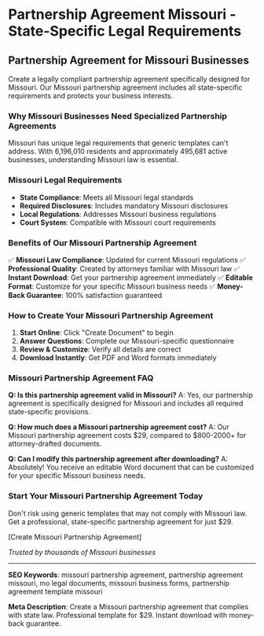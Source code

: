 # Partnership Agreement Missouri - State-Specific Legal Requirements

## Partnership Agreement for Missouri Businesses

Create a legally compliant partnership agreement specifically designed for Missouri. Our Missouri partnership agreement includes all state-specific requirements and protects your business interests.

### Why Missouri Businesses Need Specialized Partnership Agreements

Missouri has unique legal requirements that generic templates can't address. With 6,196,010 residents and approximately 495,681 active businesses, understanding Missouri law is essential.

### Missouri Legal Requirements

- **State Compliance**: Meets all Missouri legal standards
- **Required Disclosures**: Includes mandatory Missouri disclosures
- **Local Regulations**: Addresses Missouri business regulations
- **Court System**: Compatible with Missouri court requirements

### Benefits of Our Missouri Partnership Agreement

✅ **Missouri Law Compliance**: Updated for current Missouri regulations
✅ **Professional Quality**: Created by attorneys familiar with Missouri law
✅ **Instant Download**: Get your partnership agreement immediately
✅ **Editable Format**: Customize for your specific Missouri business needs
✅ **Money-Back Guarantee**: 100% satisfaction guaranteed

### How to Create Your Missouri Partnership Agreement

1. **Start Online**: Click "Create Document" to begin
2. **Answer Questions**: Complete our Missouri-specific questionnaire
3. **Review & Customize**: Verify all details are correct
4. **Download Instantly**: Get PDF and Word formats immediately

### Missouri Partnership Agreement FAQ

**Q: Is this partnership agreement valid in Missouri?**
A: Yes, our partnership agreement is specifically designed for Missouri and includes all required state-specific provisions.

**Q: How much does a Missouri partnership agreement cost?**
A: Our Missouri partnership agreement costs $29, compared to $800-2000+ for attorney-drafted documents.

**Q: Can I modify this partnership agreement after downloading?**
A: Absolutely! You receive an editable Word document that can be customized for your specific Missouri business needs.

### Start Your Missouri Partnership Agreement Today

Don't risk using generic templates that may not comply with Missouri law. Get a professional, state-specific partnership agreement for just $29.

[Create Missouri Partnership Agreement]

_Trusted by thousands of Missouri businesses_

---

**SEO Keywords**: missouri partnership agreement, partnership agreement missouri, mo legal documents, missouri business forms, partnership agreement template missouri

**Meta Description**: Create a Missouri partnership agreement that complies with state law. Professional template for $29. Instant download with money-back guarantee.
